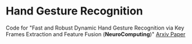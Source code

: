 # Hand Gesture Recognition


Code for "Fast and Robust Dynamic Hand Gesture Recognition via Key Frames Extraction and Feature Fusion (**NeuroComputing**)" [Arxiv Paper](https://arxiv.org/abs/1901.04622)
